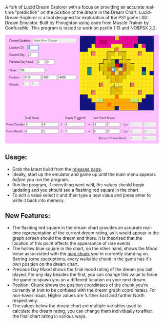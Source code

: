 A fork of Lucid Dream Explorer with a focus on providing an accurate real-time "prediction" on the position of the dream in the Dream Chart.
Lucid-Dream-Explorer is a tool designed for exploration of the PS1 game LSD: Dream Emulator. Built by Fhoughton using code from Muscle Trainer by ConfuseMe.
This program is tested to work on psxfin 1.13 and NO$PSX 2.2.

![Sample screenshot](Sample.png)

## Usage:
- Grab the latest build from the [releases page](/../../releases).
- Ideally, start up the emulator and game up until the main menu appears *before* you run the program.
- Run the program, if everything went well, the values should begin updating and you should see a flashing red square in the chart.
- To edit a value select it and then type a new value and press enter to write it back into memory.

## New Features:
- The flashing red square in the dream chart provides an accurate real-time representation of the current dream rating, as it would appear in the graph screen should the dream end there. It is theorised that the location of this point affects the appearance of rare events.
- The hollow blue square in the chart, on the other hand, shows the Mood Value assocciated with the [map chunk](https://docs.lsdrevamped.net/lsd-de-research/static-analysis/file-formats#lbd) you're currently standing on. Barring some execeptions, every walkable chunk in the game has it's own position on the dream chart.
- Previous Day Mood shows the final mood rating of the dream you last played. For any day besides the first, you can change this value to force the game to spawn you on a different location on your next dream.
- Position: Chunk shows the position coordinates of the chunk you're currently at (not to be confused with the dream graph coordinates). For non-tower maps, Higher values are further East and further North respectively.
- The values below the dream chart are multiple variables used to calculate the dream rating, you can change them individually to affect the final chart rating in various ways.
